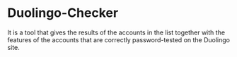 # Duolingo-Checker
It is a tool that gives the results of the accounts in the list together with the features of the accounts that are correctly password-tested on the Duolingo site.
